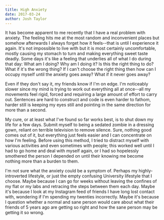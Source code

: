 ```yaml
---
title: High Anxiety
date: 2017-03-24
author: Josh Taylor
---
```


It has become apparent to me recently that I have a real problem with anxiety.
The feeling hits me at the most random and inconvenient places but somehow
afterwards I always forget how it feels--that is until I experience it again.
It's not impossible to live with but it is most certainly uncomfortable,
mostly causing my stomach to turn and making everything sweet taste deadly.
Some days it's like a feeling that underlies all of what I do during that day:
What am I doing? Why am I doing it? Is this the right thing to do? What if it's
the wrong thing? If I can't choose the right thing then how can I occupy myself
until the anxiety goes away? What if it never goes away? 

Even if they don't say it, my friends know if I'm on edge. I'm noticeably
slower since my mind is trying to work out everything all at once--all
my movements feel rigid, forced and requiring a large amount of effort to carry
out. Sentences are hard to construct and code is even harder to fathom, harder
still is keeping my eyes still and pointing in the same direction for more than
a second.

My cure, or at least what I've found so far works best, is to shut down my life
for a few days. Submit myself to being a sedated zombie in a dressing gown,
reliant on terrible television to remove silence. Sure, nothing good comes out
of it, but everything just feels easier and I can concentrate on how I'm
feeling. Before using this method, I tried to distract myself with various
activities and even sometimes with people; this worked well until I had to go
home and deal with myself again, or I had so hopelessly smothered the person I
depended on until their knowing me become nothing more than a burden to them.

I'm not sure what the anxiety could be a symptom of. Perhaps my
highly-introverted lifestyle, or just the empty confusing University lifestyle
that I choose. Maybe because I can go for weeks without leaving the confines of
my flat or my labs and retracing the steps between them each day. Maybe it's
because I look at my Instagram feed of friends I have long lost contact with,
wondering if I'm spending my twenties incorrectly. Maybe it's because I
question whether a normal and sane person would care about what their friends
of 5 years ago are getting so right and how the sane person may be getting it
so wrong. 

